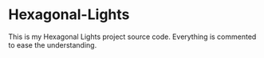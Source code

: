 # Hexagonal-Lights
This is my Hexagonal Lights project source code. Everything is commented to ease the understanding. 

